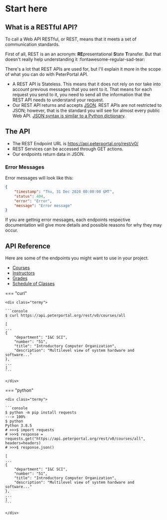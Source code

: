 # Start here

## What is a RESTful API?
To call a Web API RESTful, or REST, means that it meets a set of communication standards.

First of all, REST is an an acronym: **RE**presentational **S**tate **T**ransfer. But that doesn't really help understanding it :fontawesome-regular-sad-tear:

There's a lot that REST APIs are used for, but I'll explain it more in the scope of what you can do with PeterPortal API.  

* A REST API is Stateless. This means that it does not rely on nor take into account previous messages that you sent to it. That means for each request you send to it, you need to send all the information that the REST API needs to understand your request.  
* Our REST API returns and accepts [JSON](https://www.w3schools.com/whatis/whatis_json.asp). REST APIs are not restricted to JSON; however, that is the standard you will see for almost every public Web API. [JSON syntax is similar to a Python dictionary](https://www.w3schools.com/whatis/whatis_json.asp). 

## The API

* The REST Endpoint URL is <https://api.peterportal.org/rest/v0/>
* REST Services can be accessed through GET actions.
* Our endpoints return data in JSON.

### Error Messages

Error messages will look like this: 

``` JSON
{
    "timestamp": "Thu, 31 Dec 2020 00:00:00 GMT",
    "status": 404,
    "error": "Error", 
    "message": "Error message"
}
```

If you are gettnig error messages, each endpoints respective documentation will give more details and possible reasons for why they may occur.

## API Reference

Here are some of the endpoints you might want to use in your project. 

* [Courses](/docs/REST-API/courses)  
* [Instructors](/docs/REST-API/instructors)  
* [Grades](/docs/REST-API/grades)  
* [Schedule of Classes](/docs/REST-API/schedule)  

=== "curl"

    <div class="termy">

    ```console
    $ curl https://api.peterportal.org/rest/v0/courses/all

    [
    ...
    {
        "department": "I&C SCI",
        "number": "51",
        "title": "Introductory Computer Organization",
        "description": "Multilevel view of system hardware and software..."
    },
    ...
    ]
    ```
    
    </div>

=== "python"

    <div class="termy">

    ```console
    $ python -m pip install requests
    ---> 100%
    $ python 
    Python 3.8.5 
    # >>>$ import requests
    # >>>$ response = requests.get("https://api.peterportal.org/rest/v0/courses/all", headers=headers)
    # >>>$ response.json()

    [
    ...
    {
        "department": "I&C SCI",
        "number": "51",
        "title": "Introductory Computer Organization",
        "description": "Multilevel view of system hardware and software..."
    },
    ...
    ]
    ```

    </div>



